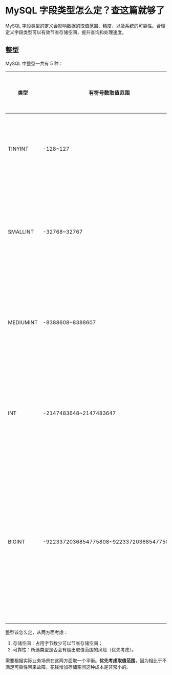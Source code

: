 # MySQL 字段类型怎么定？查这篇就够了

MySQL 字段类型的定义会影响数据的取值范围、精度，以及系统的可靠性。合理定义字段类型可以有效节省存储空间，提升查询和处理速度。

## 整型

MySQL 中整型一共有 5 种：

类型 | 有符号数取值范围 | 无符号数取值范围 | 所占字节数 | 适用场景
-- | -- | -- | -- | --
TINYINT | -128~127 | 0~255 | 1 | 多用于枚举这种取值范围小又固定的场景
SMALLINT | -32768~32767 | 0~65535 | 2 | 用于较小范围的数量统计。比如工厂中某种设备的数量
MEDIUMINT | -8388608~8388607 | 0~16777215 | 3 | 用于较大范围的数量统计。比如车站的单日客流量
INT | -2147483648~2147483647 | 0~4294967295 | 4 | 取值范围足够大，一般不用考虑超限问题，最常用
BIGINT | -9223372036854775808~9223372036854775807 | 0~18446744073709551615 | 8 | 仅处理巨大整数时才用到，比如双 11 交易量、大型门户网站点击量、证券公司衍生品持仓等

整型该怎么定，从两方面考虑：

1. 存储空间：占用字节数少可以节省存储空间；
2. 可靠性：所选类型是否会有超出取值范围的风险（优先考虑）。

需要根据实际业务场景在这两方面取一个平衡。**优先考虑取值范围**，因为相比于不满足可靠性带来故障，花钱增加存储空间这种成本是非常小的。
